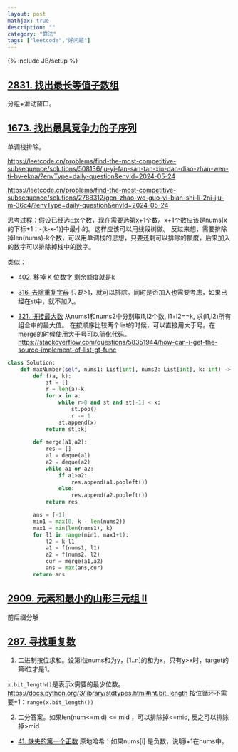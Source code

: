 ```yaml
---
layout: post
mathjax: true
description: ""
category: "算法"
tags: ["leetcode","好问题"]
---
```

{% include JB/setup %}

## [2831. 找出最长等值子数组](https://leetcode.cn/problems/find-the-longest-equal-subarray/description/?envType=daily-question&envId=2024-05-23)

分组+滑动窗口。

## [1673. 找出最具竞争力的子序列](https://leetcode.cn/problems/find-the-most-competitive-subsequence/description/?envType=daily-question&envId=2024-05-24)

单调栈排除。

<https://leetcode.cn/problems/find-the-most-competitive-subsequence/solutions/508136/ju-yi-fan-san-tan-xin-dan-diao-zhan-wen-ti-by-ekna/?envType=daily-question&envId=2024-05-24>

<https://leetcode.cn/problems/find-the-most-competitive-subsequence/solutions/2788312/gen-zhao-wo-guo-yi-bian-shi-li-2ni-jiu-m-36c4/?envType=daily-question&envId=2024-05-24>

思考过程：假设已经选出x个数，现在需要选第x+1个数。x+1个数应该是nums[x的下标+1：-(k-x-1)]中最小的。这样应该可以用线段树做。
反过来想，需要排除掉len(nums)-k个数，可以用单调栈的思想，只要还剩可以排除的额度，后来加入的数字可以排除掉栈中的数字。

类似：
- [402. 移掉 K 位数字](https://leetcode.cn/problems/remove-k-digits/description/)
剩余额度就是k

- [316. 去除重复字母](https://leetcode.cn/problems/remove-duplicate-letters/description/)
只要>1，就可以排除。同时是否加入也需要考虑，如果已经在st中，就不加入。

- [321. 拼接最大数](https://leetcode.cn/problems/create-maximum-number/description/)
从nums1和nums2中分别取l1,l2个数, l1+l2==k, 求(l1,l2)所有组合中的最大值。
在按顺序比较两个list的时候，可以直接用大于号。在merge的时候使用大于号可以简化代码。
<https://stackoverflow.com/questions/58351944/how-can-i-get-the-source-implement-of-list-gt-func>

```py
class Solution:
    def maxNumber(self, nums1: List[int], nums2: List[int], k: int) -> List[int]:
        def f(a, k):
            st = []
            r = len(a)-k
            for x in a:
                while r>0 and st and st[-1] < x:
                    st.pop()
                    r -= 1
                st.append(x)
            return st[:k]
        
        def merge(a1,a2):
            res = []
            a1 = deque(a1)
            a2 = deque(a2)
            while a1 or a2:
                if a1>a2:
                    res.append(a1.popleft())
                else:
                    res.append(a2.popleft())
            return res

        ans = [-1]
        min1 = max(0, k - len(nums2))
        max1 = min(len(nums1), k)
        for l1 in range(min1, max1+1):
            l2 = k-l1
            a1 = f(nums1, l1)
            a2 = f(nums2, l2)
            cur = merge(a1,a2)
            ans = max(ans,cur)
        return ans
```

## [2909. 元素和最小的山形三元组 II](https://leetcode.cn/problems/minimum-sum-of-mountain-triplets-ii/description/)
前后缀分解

## [287. 寻找重复数](https://leetcode.cn/problems/find-the-duplicate-number/description/)
1. 二进制按位求和。设第i位nums和为y，[1..n]的和为x，只有y>x时，target的第i位才是1。

`x.bit_length()`是表示x需要的最少位数。<https://docs.python.org/3/library/stdtypes.html#int.bit_length> 按位循环不需要+1：`range(x.bit_length())`

2. 二分答案。如果len(num<=mid) <= mid ，可以排除掉<=mid, 反之可以排除掉>mid

- [41. 缺失的第一个正数](https://leetcode.cn/problems/first-missing-positive/description/)
原地哈希：如果nums[i] 是负数，说明i+1在nums中。